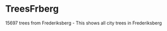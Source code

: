 TreesFrberg
===========

15697 trees from Frederiksberg - This shows all city trees in Frederiksberg
